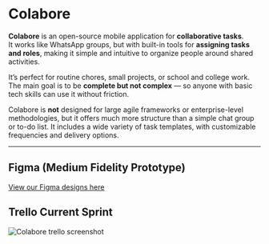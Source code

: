 # Colabore

**Colabore** is an open-source mobile application for **collaborative tasks**.  
It works like WhatsApp groups, but with built-in tools for **assigning tasks and roles**, making it simple and intuitive to organize people around shared activities.

It’s perfect for routine chores, small projects, or school and college work. The main goal is to be **complete but not complex** — so anyone with basic tech skills can use it without friction.

Colabore is **not** designed for large agile frameworks or enterprise-level methodologies, but it offers much more structure than a simple chat group or to-do list. It includes a wide variety of task templates, with customizable frequencies and delivery options.

---

## Figma (Medium Fidelity Prototype)

[View our Figma designs here](https://www.figma.com/design/pRoW7PUF5TuDqytjdRk27h/colabore?m=auto&t=0HfA0gmJDCZ13PCF-1)

## Trello Current Sprint

![Colabore trello screenshot](https://i.imgur.com/dwau5IL.png)
